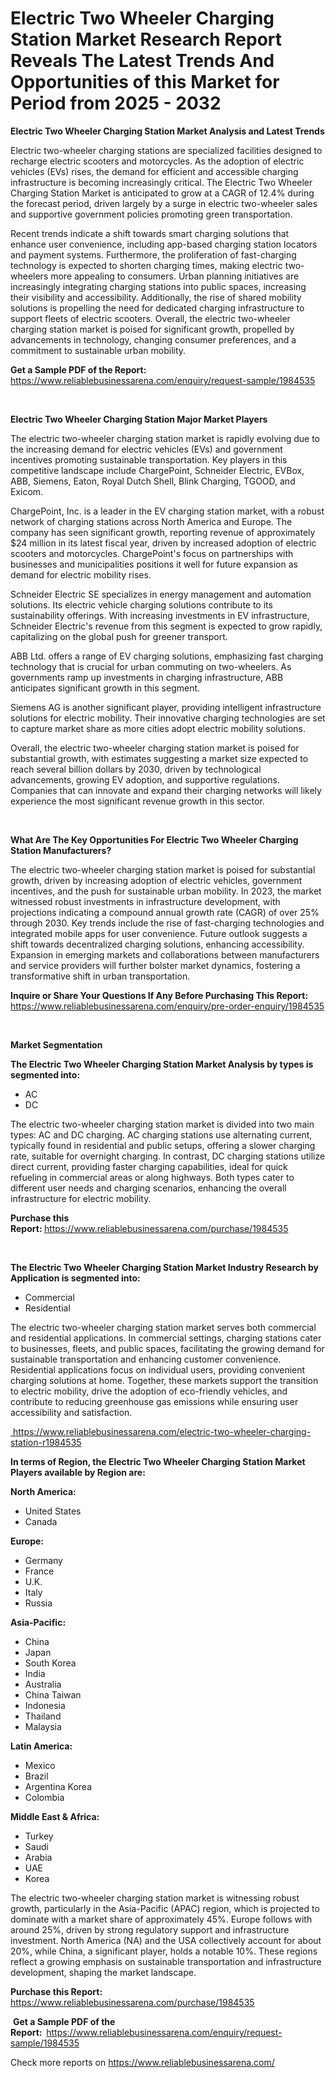 <p><h1>Electric Two Wheeler Charging Station Market Research Report Reveals The Latest Trends And Opportunities of this Market for Period from 2025 - 2032</h1></p><p><strong>Electric Two Wheeler Charging Station Market Analysis and Latest Trends</strong></p>
<p><p>Electric two-wheeler charging stations are specialized facilities designed to recharge electric scooters and motorcycles. As the adoption of electric vehicles (EVs) rises, the demand for efficient and accessible charging infrastructure is becoming increasingly critical. The Electric Two Wheeler Charging Station Market is anticipated to grow at a CAGR of 12.4% during the forecast period, driven largely by a surge in electric two-wheeler sales and supportive government policies promoting green transportation. </p><p>Recent trends indicate a shift towards smart charging solutions that enhance user convenience, including app-based charging station locators and payment systems. Furthermore, the proliferation of fast-charging technology is expected to shorten charging times, making electric two-wheelers more appealing to consumers. Urban planning initiatives are increasingly integrating charging stations into public spaces, increasing their visibility and accessibility. Additionally, the rise of shared mobility solutions is propelling the need for dedicated charging infrastructure to support fleets of electric scooters. Overall, the electric two-wheeler charging station market is poised for significant growth, propelled by advancements in technology, changing consumer preferences, and a commitment to sustainable urban mobility.</p></p>
<p><strong>Get a Sample PDF of the Report:&nbsp;</strong> <a href="https://www.reliablebusinessarena.com/enquiry/request-sample/1984535?utm_campaign=3214&utm_medium=2&utm_source=Github&utm_content=ia&utm_term=30032025&utm_id=electric-two-wheeler-charging-station">https://www.reliablebusinessarena.com/enquiry/request-sample/1984535</a></p>
<p>&nbsp;</p>
<p><strong>Electric Two Wheeler Charging Station Major Market Players</strong></p>
<p><p>The electric two-wheeler charging station market is rapidly evolving due to the increasing demand for electric vehicles (EVs) and government incentives promoting sustainable transportation. Key players in this competitive landscape include ChargePoint, Schneider Electric, EVBox, ABB, Siemens, Eaton, Royal Dutch Shell, Blink Charging, TGOOD, and Exicom.</p><p>ChargePoint, Inc. is a leader in the EV charging station market, with a robust network of charging stations across North America and Europe. The company has seen significant growth, reporting revenue of approximately $24 million in its latest fiscal year, driven by increased adoption of electric scooters and motorcycles. ChargePoint's focus on partnerships with businesses and municipalities positions it well for future expansion as demand for electric mobility rises.</p><p>Schneider Electric SE specializes in energy management and automation solutions. Its electric vehicle charging solutions contribute to its sustainability offerings. With increasing investments in EV infrastructure, Schneider Electric's revenue from this segment is expected to grow rapidly, capitalizing on the global push for greener transport.</p><p>ABB Ltd. offers a range of EV charging solutions, emphasizing fast charging technology that is crucial for urban commuting on two-wheelers. As governments ramp up investments in charging infrastructure, ABB anticipates significant growth in this segment.</p><p>Siemens AG is another significant player, providing intelligent infrastructure solutions for electric mobility. Their innovative charging technologies are set to capture market share as more cities adopt electric mobility solutions.</p><p>Overall, the electric two-wheeler charging station market is poised for substantial growth, with estimates suggesting a market size expected to reach several billion dollars by 2030, driven by technological advancements, growing EV adoption, and supportive regulations. Companies that can innovate and expand their charging networks will likely experience the most significant revenue growth in this sector.</p></p>
<p>&nbsp;</p>
<p><strong>What Are The Key Opportunities For Electric Two Wheeler Charging Station Manufacturers?</strong></p>
<p><p>The electric two-wheeler charging station market is poised for substantial growth, driven by increasing adoption of electric vehicles, government incentives, and the push for sustainable urban mobility. In 2023, the market witnessed robust investments in infrastructure development, with projections indicating a compound annual growth rate (CAGR) of over 25% through 2030. Key trends include the rise of fast-charging technologies and integrated mobile apps for user convenience. Future outlook suggests a shift towards decentralized charging solutions, enhancing accessibility. Expansion in emerging markets and collaborations between manufacturers and service providers will further bolster market dynamics, fostering a transformative shift in urban transportation.</p></p>
<p><strong>Inquire or Share Your Questions If Any Before Purchasing This Report:</strong> <a href="https://www.reliablebusinessarena.com/enquiry/pre-order-enquiry/1984535?utm_campaign=3214&utm_medium=2&utm_source=Github&utm_content=ia&utm_term=30032025&utm_id=electric-two-wheeler-charging-station">https://www.reliablebusinessarena.com/enquiry/pre-order-enquiry/1984535</a></p>
<p>&nbsp;</p>
<p><strong>Market Segmentation</strong></p>
<p><strong>The Electric Two Wheeler Charging Station Market Analysis by types is segmented into:</strong></p>
<p><ul><li>AC</li><li>DC</li></ul></p>
<p><p>The electric two-wheeler charging station market is divided into two main types: AC and DC charging. AC charging stations use alternating current, typically found in residential and public setups, offering a slower charging rate, suitable for overnight charging. In contrast, DC charging stations utilize direct current, providing faster charging capabilities, ideal for quick refueling in commercial areas or along highways. Both types cater to different user needs and charging scenarios, enhancing the overall infrastructure for electric mobility.</p></p>
<p><strong>Purchase this Report:&nbsp;</strong><a href="https://www.reliablebusinessarena.com/purchase/1984535?utm_campaign=3214&utm_medium=2&utm_source=Github&utm_content=ia&utm_term=30032025&utm_id=electric-two-wheeler-charging-station">https://www.reliablebusinessarena.com/purchase/1984535</a></p>
<p>&nbsp;</p>
<p><strong>The Electric Two Wheeler Charging Station Market Industry Research by Application is segmented into:</strong></p>
<p><ul><li>Commercial</li><li>Residential</li></ul></p>
<p><p>The electric two-wheeler charging station market serves both commercial and residential applications. In commercial settings, charging stations cater to businesses, fleets, and public spaces, facilitating the growing demand for sustainable transportation and enhancing customer convenience. Residential applications focus on individual users, providing convenient charging solutions at home. Together, these markets support the transition to electric mobility, drive the adoption of eco-friendly vehicles, and contribute to reducing greenhouse gas emissions while ensuring user accessibility and satisfaction.</p></p>
<p><a href="https://www.reliablebusinessarena.com/electric-two-wheeler-charging-station-r1984535?utm_campaign=3214&utm_medium=2&utm_source=Github&utm_content=ia&utm_term=30032025&utm_id=electric-two-wheeler-charging-station">&nbsp;https://www.reliablebusinessarena.com/electric-two-wheeler-charging-station-r1984535</a></p>
<p><strong>In terms of Region, the Electric Two Wheeler Charging Station Market Players available by Region are:</strong></p>
<p>
    <p> <strong> North America: </strong>
        <ul>
            <li>United States</li>
            <li>Canada</li>
        </ul>
        </p> 
    <p> <strong> Europe: </strong>
        <ul>
            <li>Germany</li>
            <li>France</li>
            <li>U.K.</li>
            <li>Italy</li>
            <li>Russia</li>
        </ul>
        </p> 
    <p> <strong> Asia-Pacific: </strong>
        <ul>
            <li>China</li>
            <li>Japan</li>
            <li>South Korea</li>
            <li>India</li>
            <li>Australia</li>
            <li>China Taiwan</li>
            <li>Indonesia</li>
            <li>Thailand</li>
            <li>Malaysia</li>
        </ul>
        </p> 
    <p> <strong> Latin America: </strong>
        <ul>
            <li>Mexico</li>
            <li>Brazil</li>
            <li>Argentina Korea</li>
            <li>Colombia</li>
        </ul>
        </p> 
    <p> <strong> Middle East & Africa: </strong>
        <ul>
            <li>Turkey</li>
            <li>Saudi</li>
            <li>Arabia</li>
            <li>UAE</li>
            <li>Korea</li>
        </ul>
    </p>
    </p>
<p><p>The electric two-wheeler charging station market is witnessing robust growth, particularly in the Asia-Pacific (APAC) region, which is projected to dominate with a market share of approximately 45%. Europe follows with around 25%, driven by strong regulatory support and infrastructure investment. North America (NA) and the USA collectively account for about 20%, while China, a significant player, holds a notable 10%. These regions reflect a growing emphasis on sustainable transportation and infrastructure development, shaping the market landscape.</p></p>
<p><strong>Purchase this Report: </strong><a href="https://www.reliablebusinessarena.com/purchase/1984535?utm_campaign=3214&utm_medium=2&utm_source=Github&utm_content=ia&utm_term=30032025&utm_id=electric-two-wheeler-charging-station">https://www.reliablebusinessarena.com/purchase/1984535</a></p>
<p>&nbsp;<strong>Get a Sample PDF of the Report:&nbsp;&nbsp;</strong><a href="https://www.reliablebusinessarena.com/enquiry/request-sample/1984535?utm_campaign=3214&utm_medium=2&utm_source=Github&utm_content=ia&utm_term=30032025&utm_id=electric-two-wheeler-charging-station">https://www.reliablebusinessarena.com/enquiry/request-sample/1984535</a></p>
<p><strong></strong></p>
<p>Check more reports on <a href="https://www.reliablebusinessarena.com/?utm_campaign=3214&utm_medium=2&utm_source=Github&utm_content=ia&utm_term=30032025&utm_id=electric-two-wheeler-charging-station">https://www.reliablebusinessarena.com/</a></p>